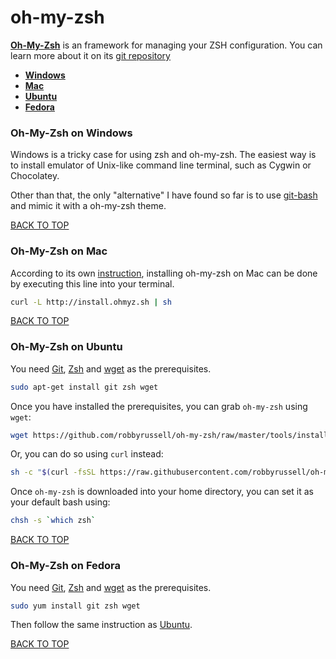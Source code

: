 oh-my-zsh
=========
[**Oh-My-Zsh**](http://ohmyz.sh) is an framework for managing your ZSH configuration.  You can learn more about it on its [git repository](https://github.com/robbyrussell/oh-my-zsh)

* [**Windows**](#oh-my-zsh-on-windows)
* [**Mac**](#oh-my-zsh-on-mac)
* [**Ubuntu**](#oh-my-zsh-on-ubuntu)
* [**Fedora**](#oh-my-zsh-on-fedora)

### Oh-My-Zsh on Windows
Windows is a tricky case for using zsh and oh-my-zsh.  The easiest way is to install emulator of Unix-like command line terminal, such as Cygwin or Chocolatey.

Other than that, the only "alternative" I have found so far is to use [git-bash](https://github.com/ctrl-alt-del/devenv/tree/master/terminal/git/git-bash) and mimic it with a oh-my-zsh theme.

[BACK TO TOP](https://github.com/ctrl-alt-del/devenv/tree/master/terminal)


### Oh-My-Zsh on Mac
According to its own [instruction](https://github.com/robbyrussell/oh-my-zsh#via-curl), installing oh-my-zsh on Mac can be done by executing this line into your terminal.
```sh
curl -L http://install.ohmyz.sh | sh
```
[BACK TO TOP](https://github.com/ctrl-alt-del/devenv/tree/master/terminal)


### Oh-My-Zsh on Ubuntu
You need [Git](https://github.com/ctrl-alt-del/devenv/tree/master/terminal/git), [Zsh](https://github.com/ctrl-alt-del/devenv/tree/master/terminal/zsh) and [wget](https://github.com/ctrl-alt-del/devenv/tree/master/network/wget) as the prerequisites.
```sh
sudo apt-get install git zsh wget
```

Once you have installed the prerequisites, you can grab `oh-my-zsh` using `wget`:
```sh
wget https://github.com/robbyrussell/oh-my-zsh/raw/master/tools/install.sh -O - | zsh
```

Or, you can do so using `curl` instead:
```sh
sh -c "$(curl -fsSL https://raw.githubusercontent.com/robbyrussell/oh-my-zsh/master/tools/install.sh)"
```

Once `oh-my-zsh` is downloaded into your home directory, you can set it as your default bash using:
```sh
chsh -s `which zsh`
```
[BACK TO TOP](https://github.com/ctrl-alt-del/devenv/tree/master/terminal)


### Oh-My-Zsh on Fedora
You need [Git](https://github.com/ctrl-alt-del/devenv/tree/master/terminal/git), [Zsh](https://github.com/ctrl-alt-del/devenv/tree/master/terminal/zsh) and [wget](https://github.com/ctrl-alt-del/devenv/tree/master/network/wget) as the prerequisites.
```sh
sudo yum install git zsh wget
```

Then follow the same instruction as [Ubuntu](#oh-my-zsh-on-ubuntu).

[BACK TO TOP](https://github.com/ctrl-alt-del/devenv/tree/master/terminal)
